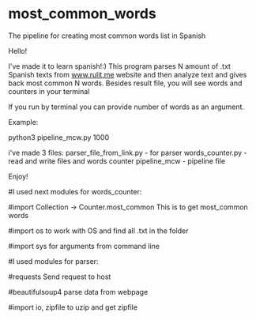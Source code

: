 # most_common_words
The pipeline for creating most common words list in Spanish

Hello!

I've made it to learn spanish!:)
This program parses N amount of .txt Spanish texts from www.rulit.me website and then 
analyze text and gives back most common N words.
Besides result file, you will see words and counters in your terminal

If you run by terminal you can provide number of words as an argument.

Example:

python3 pipeline_mcw.py 1000

i've made 3 files:
parser_file_from_link.py -  for parser
words_counter.py - read and write files and words counter
pipeline_mcw - pipeline file

Enjoy!

#I used next modules for words_counter:

#import Collection -> Counter.most_common
This is to get most_common words

#import os
to work with OS and find all .txt in the folder

#import sys
for arguments from command line

#I used modules for parser:

#requests
Send request to host

#beautifulsoup4
parse data from webpage

#import io, zipfile
to uzip and get zipfile
